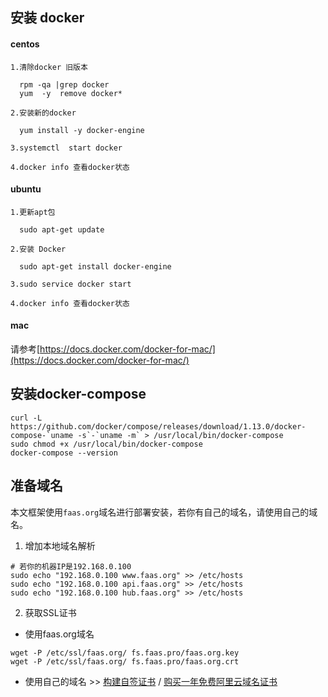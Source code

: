 ## 安装 docker

#### centos

   ```
   1.清除docker 旧版本
    
     rpm -qa |grep docker
     yum  -y  remove docker* 
        
   2.安装新的docker
    
     yum install -y docker-engine
        
   3.systemctl  start docker
    
   4.docker info 查看docker状态
   ```

#### ubuntu

   ```
   1.更新apt包
    
     sudo apt-get update
        
   2.安装 Docker
    
     sudo apt-get install docker-engine
        
   3.sudo service docker start
    
   4.docker info 查看docker状态
   ```

#### mac

   请参考[https://docs.docker.com/docker-for-mac/](https://docs.docker.com/docker-for-mac/)
## 安装docker-compose
```
curl -L https://github.com/docker/compose/releases/download/1.13.0/docker-compose-`uname -s`-`uname -m` > /usr/local/bin/docker-compose
sudo chmod +x /usr/local/bin/docker-compose
docker-compose --version
```   
## 准备域名
本文框架使用`faas.org`域名进行部署安装，若你有自己的域名，请使用自己的域名。
1. 增加本地域名解析
```
# 若你的机器IP是192.168.0.100
sudo echo "192.168.0.100 www.faas.org" >> /etc/hosts
sudo echo "192.168.0.100 api.faas.org" >> /etc/hosts
sudo echo "192.168.0.100 hub.faas.org" >> /etc/hosts
```
2. 获取SSL证书
* 使用faas.org域名
```
wget -P /etc/ssl/faas.org/ fs.faas.pro/faas.org.key
wget -P /etc/ssl/faas.org/ fs.faas.pro/faas.org.crt
```
* 使用自己的域名 >> [构建自签证书](https://xiaoai.me/?p=82) / [购买一年免费阿里云域名证书]()

